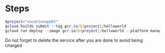 # Steps

```powershell
$project="vacationapp01"
gcloud builds submit --tag gcr.io/${project}/helloworld
gcloud run deploy --image gcr.io/${project}/helloworld --platform managed --region=us-central1 --allow-unauthenticated helloworld
```

Do not forget to delete the service after you are done to avoid being charged